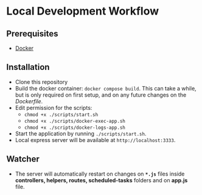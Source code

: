 # Local Development Workflow

## Prerequisites
- [Docker](https://www.docker.com/)

## Installation
- Clone this repository
- Build the docker container: `docker compose build`. This can take a while, but is only required on first setup, and on any future changes on the *Dockerfile*.
- Edit permission for the scripts:  
    - `chmod +x ./scripts/start.sh`  
    - `chmod +x ./scripts/docker-exec-app.sh`  
    - `chmod +x ./scripts/docker-logs-app.sh`  
- Start the application by running `./scripts/start.sh`.
- Local express server will be available at `http://localhost:3333`.

## Watcher
- The server will automatically restart on changes on **`*.js`** files inside **controllers, helpers, routes, scheduled-tasks** folders and on **app.js** file.
